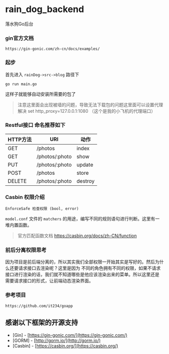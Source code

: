 # rain_dog_backend

落水狗Go后台

### gin官方文档
```shell script
https://gin-gonic.com/zh-cn/docs/examples/
```

### 起步
首先进入 `rainDog->src->blog` 路径下

```shell script
go run main.go
```

这样子就能够自动安装所需要的包了

> 注意这里面会出现被墙的问题，导致无法下载包的问题这里面可以设置代理解决
> set http_proxy=127.0.0.1:1080 （这个是我的小飞机的代理端口）


### Restful接口 命名推荐如下

|   HTTP方法   |   URI   |  动作    |
| ----         | ----               | ----    |
|   GET        |    /photos	        |   index   |
|   GET        |    /photos/:photo  |   show   |
|   PUT        |    /photos/:photo  |   update   |
|   POST       |    /photos         |   store |
|   DELETE     |    /photos/:photo  |   destroy   |


### Casbin 权限介绍
```text
EnforceSafe 检查权限 (bool, error)
```

`model.conf` 文件的 `matchers` 的用途，编写不同的规则语句进行判断。这里有一堆内置函数。

> 官方匹配函数文档 https://casbin.org/docs/zh-CN/function

### 前后分离权限思考
因为项目是前后端分离的，所以其实我们全部权限一开始其实是写好的。然后为什么还要请求接口去渲染呢？这里是因为
不同的角色拥有不同的权限，如果不请求接口进行渲染的话，我们就不知道哪些是他应该渲染出来的菜单。所以这里还是
需要请求接口的形式，让前端动态渲染界面。

### 参考项目
```text
https://github.com/it234/goapp
```

## 感谢以下框架的开源支持

- [Gin] - [https://gin-gonic.com/](https://gin-gonic.com/)
- [GORM] - [http://gorm.io/](http://gorm.io/)
- [Casbin] - [https://casbin.org/](https://casbin.org/)

